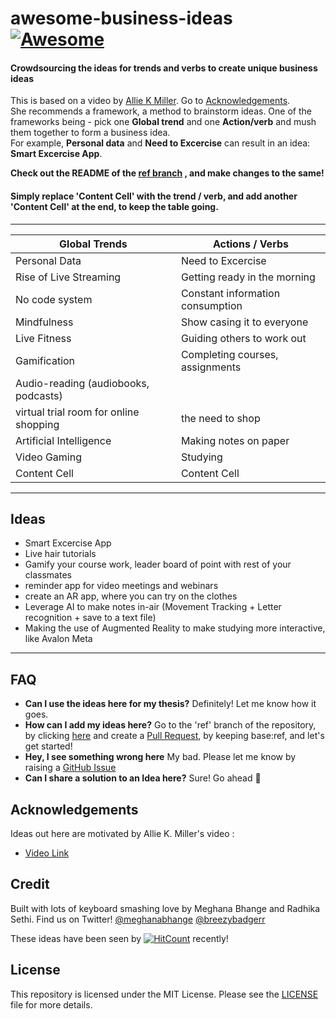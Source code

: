 # awesome-business-ideas [![Awesome](https://awesome.re/badge.svg)](https://awesome.re)
#### Crowdsourcing the ideas for trends and verbs to create unique business ideas ####
This is based on a video by [Allie K Miller](https://www.linkedin.com/in/alliekmiller/ "Allie K Miller"). Go to [Acknowledgements](#Acknowledgements).
</br>
She recommends a framework, a method to brainstorm ideas. One of the frameworks being - pick one __Global trend__ and one __Action/verb__ and mush them together to form a business idea. 
</br>
For example, __Personal data__ and __Need to Excercise__ can result in an idea: __Smart Excercise App__. </br>

__Check out the README of the [ref branch](https://github.com/radhikasethi2011/awesome-business-ideas/blob/ref/README.md/ "ref branch") , and make changes to the same!__ </br>


#### Simply replace 'Content Cell' with the trend / verb, and add another 'Content Cell' at the end, to keep the table going. ####
 ---


Global Trends                           |  Actions / Verbs
--------------------------------------- | ---------------------------------------
Personal Data                           | Need to Excercise 
Rise of Live Streaming                  | Getting ready in the morning
No code system                          | Constant information consumption
Mindfulness                             | Show casing it to everyone
Live Fitness                            | Guiding others to work out
Gamification                            | Completing courses, assignments
Audio-reading (audiobooks, podcasts)    | 
virtual trial room for online shopping  | the need to shop
Artificial Intelligence                 | Making notes on paper
Video Gaming                            | Studying
Content Cell                            | Content Cell

---

Ideas               
---------------------
* Smart Excercise App
* Live hair tutorials 
* Gamify your course work, leader board of point with rest of your classmates
* reminder app for video meetings and webinars
* create an AR app, where you can try on the clothes
* Leverage AI to make notes in-air (Movement Tracking + Letter recognition + save to a text file)
* Making the use of Augmented Reality to make studying more interactive, like Avalon Meta
---
 FAQ 
 --------------------
 * **Can I use the ideas here for my thesis?** Definitely! Let me know how it goes. 
 * **How can I add my ideas here?** Go to the 'ref' branch of the repository, by clicking [here](https://github.com/radhikasethi2011/awesome-business-ideas/tree/ref "Here") and create a [Pull Request](https://github.com/radhikasethi2011/awesome-business-ideas/pulls "Pull Request"), by keeping base:ref,  and let's get started!
 * **Hey, I see something wrong here** My bad. Please let me know by raising a [GitHub Issue](https://github.com/radhikasethi2011/awesome-business-ideas/issues "GitHub Issue") 
 * **Can I share a solution to an Idea here?** Sure! Go ahead :muscle:



Acknowledgements
---------------------

Ideas out here are motivated by Allie K. Miller's video : 
* [Video Link](https://www.linkedin.com/posts/alliekmiller_entrepreneurship-business-ugcPost-6668187105555951616-LGhO "Video Link")


Credit
---------------------

Built with lots of keyboard smashing love by Meghana Bhange and Radhika Sethi. Find us on Twitter! [@meghanabhange](https://twitter.com/meghanabhange "@meghanabhange") [@breezybadgerr](https://twitter.com/breezybadgerr "@breezybadgerr") 

These ideas have been seen by [![HitCount](http://hits.dwyl.com/radhikasethi2011/awesome-business-ideas.svg)](http://hits.dwyl.com/radhikasethi2011/awesome-business-ideas) recently!


License
--------------------

This repository is licensed under the MIT License. Please see the [LICENSE](https://github.com/radhikasethi2011/awesome-business-ideas/blob/master/LICENSE "LICENSE")  file for more details.



